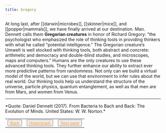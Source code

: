 ```yaml
---
title: Gregory
---
```

At long last, after [[darwin|microbes]], [[skinner|mice]], and [[popper|mammals]], we have finally arrived at our destination. Man. Dennett calls them **Gregorian creatures** in honor of Richard Gregory: "the psychologist who emphasized the role of thinking tools in providing thinkers with what he called “potential intelligence.” The Gregorian creature’s Umwelt is well stocked with thinking tools, both abstract and concrete: arithmetic and democracy and double-blind studies, and microscopes, maps and computers." Humans are the only creatures to use these advanced thinking tools. They further enhance our ability to extract ever more predictive patterns from randomness. Not only can we build a virtual model of the world, but we can use that environment to infer rules about the real world. Our thinking tools help us understand the structure of the universe, particle physics, quantum entanglement, as well as that men are from Mars, and women from Venus.
<hr>
*Quote: Daniel Dennett (2017). From Bacteria to Bach and Back: The Evolution of Minds. United States: W. W. Norton.*

<table> 
  <tr>  
    <td><button type="button"><a href="/popper" style="color: #f5993d">Back</a></button></td>  
    <td><button type="button"><a href="/hypergraph" style="color: #f5993d">Hypergraph</a></button></td>   
    <td><button type="button"><a href="/prediction-and-choice" style="color: #f5993d">Next page</a></button> </td>  
  </tr>   
</table>

